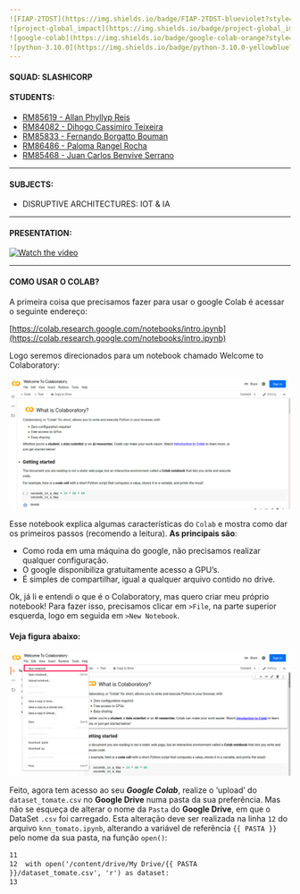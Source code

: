 ```yaml
---
![FIAP-2TDST](https://img.shields.io/badge/FIAP-2TDST-blueviolet?style=flat-square)
![project-global_impact](https://img.shields.io/badge/project-global_impact-blueviolet?style=flat-square)
![google-colab](https://img.shields.io/badge/google-colab-orange?style=flat-square)
![python-3.10.0](https://img.shields.io/badge/python-3.10.0-yellowblue?style=flat-square)
---
```

#### SQUAD: SLASHICORP
#### STUDENTS:
- [RM85619 - Allan Phyllyp Reis](https://www.linkedin.com/in/allan-reis-997b82171/)
- [RM84082 - Dihogo Cassimiro Teixeira](https://www.linkedin.com/in/dihogoteixeira/)
- [RM85833 - Fernando Borgatto Bouman](https://www.linkedin.com/in/fernando-borgatto-bouman-821534b9/)
- [RM86486 - Paloma Rangel Rocha](https://www.linkedin.com/in/palomara/)
- [RM85468 - Juan Carlos Benvive Serrano](https://www.linkedin.com/in/juan-carlos-benvive-serrano-529615195/)
---
#### SUBJECTS:
- DISRUPTIVE ARCHITECTURES: IOT & IA
---
#### PRESENTATION:
[![Watch the video](https://img.youtube.com/vi/GCC7kFPmp7w/maxresdefault.jpg)](https://www.youtube.com/watch?v=GCC7kFPmp7w)

---
#### COMO USAR O COLAB?

A primeira coisa que precisamos fazer para usar o google Colab é acessar o seguinte endereço:

[https://colab.research.google.com/notebooks/intro.ipynb](https://colab.research.google.com/notebooks/intro.ipynb)

Logo seremos direcionados para um notebook chamado Welcome to Colaboratory:

![welcome_img](imgs/welcome_img.png)

Esse notebook explica algumas características do `Colab` e mostra como dar os primeiros passos (recomendo a leitura).
**As principais são**:

- Como roda em uma máquina do google, não precisamos realizar qualquer configuração.
- O google disponibiliza gratuitamente acesso a GPU’s.
- É simples de compartilhar, igual a qualquer arquivo contido no drive.

Ok, já li e entendi o que é o Colaboratory, mas quero criar meu próprio notebook! 
Para fazer isso, precisamos clicar em `>File`, na parte superior esquerda, logo em seguida em `>New Notebook`. 

#### Veja figura abaixo:

![new_notebook_img](imgs/new_notebook_img.png)

Feito, agora tem acesso ao seu ***Google Colab***, realize o ‘upload’ do `dataset_tomate.csv` no **Google Drive** numa pasta da sua preferência. 
Mas não se esqueça de alterar o nome da `Pasta` do **Google Drive**, em que o DataSet `.csv` foi carregado.
Esta alteração deve ser realizada na linha `12` do arquivo `knn_tomato.ipynb`, 
alterando a variável de referência `{{ PASTA }}` pelo nome da sua pasta, na função `open()`:

```jupyterpython
11 
12  with open('/content/drive/My Drive/{{ PASTA }}/dataset_tomate.csv', 'r') as dataset:
13 
```